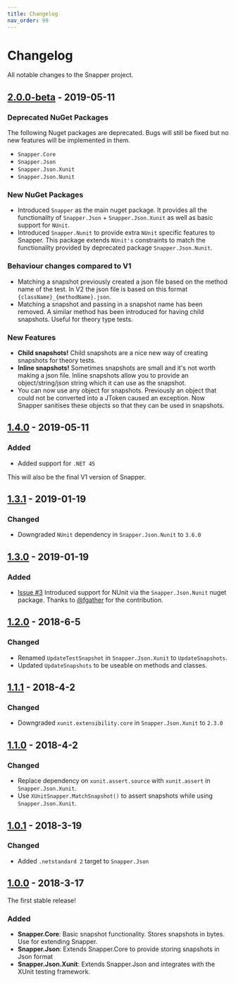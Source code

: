 ```yaml
---
title: Changelog
nav_order: 99
---
```


# Changelog
All notable changes to the Snapper project.

## [2.0.0-beta] - 2019-05-11

### Deprecated NuGet Packages
The following Nuget packages are deprecated. Bugs will still be fixed but no new features will be implemented in them.
- `Snapper.Core`
- `Snapper.Json`
- `Snapper.Json.Xunit`
- `Snapper.Json.Nunit`

### New NuGet Packages
- Introduced `Snapper` as the main nuget package. It provides all the functionality of `Snapper.Json` + `Snapper.Json.Xunit` as well as basic support for `NUnit`.
- Introduced `Snapper.Nunit` to provide extra `NUnit` specific features to Snapper. This package extends `NUnit's` constraints to match the functionality provided by deprecated package `Snapper.Json.Nunit`.

### Behaviour changes compared to V1
- Matching a snapshot previously created a json file based on the method name of the test. In V2 the json file is based on this format `{className}_{methodName}.json`.
- Matching a snapshot and passing in a snapshot name has been removed. A similar method has been introduced for having child snapshots. Useful for theory type tests.

### New Features
- **Child snapshots!** Child snapshots are a nice new way of creating snapshots for theory tests.
- **Inline snapshots!** Sometimes snapshots are small and it's not worth making a json file. Inline snapshots allow you to provide an object/string/json string which it can use as the snapshot.
- You can now use any object for snapshots. Previously an object that could not be converted into a JToken caused an exception. Now Snapper sanitises these objects so that they can be used in snapshots.

## [1.4.0] - 2019-05-11
### Added
- Added support for `.NET 45`

This will also be the final V1 version of Snapper.

## [1.3.1] - 2019-01-19
### Changed
- Downgraded `NUnit` dependency in `Snapper.Json.Nunit` to `3.6.0`

## [1.3.0] - 2019-01-19
### Added
- [Issue #3](https://github.com/theramis/Snapper/issues/3) Introduced support for NUnit via the `Snapper.Json.Nunit` nuget package. Thanks to [@fgather](https://github.com/fgather) for the contribution.

## [1.2.0] - 2018-6-5
### Changed
- Renamed `UpdateTestSnapshot` in `Snapper.Json.Xunit` to `UpdateSnapshots`.
- Updated `UpdateSnapshots` to be useable on methods and classes.

## [1.1.1] - 2018-4-2
### Changed
- Downgraded `xunit.extensibility.core` in `Snapper.Json.Xunit` to `2.3.0`

## [1.1.0] - 2018-4-2
### Changed
- Replace dependency on `xunit.assert.source` with `xunit.assert` in `Snapper.Json.Xunit`.
- Use `XUnitSnapper.MatchSnapshot()` to assert snapshots while using `Snapper.Json.Xunit`.

## [1.0.1] - 2018-3-19
### Changed
- Added `.netstandard 2` target to `Snapper.Json`

## [1.0.0] - 2018-3-17
The first stable release!

### Added
- **Snapper.Core**: Basic snapshot functionality. Stores snapshots in bytes. Use for extending Snapper.
- **Snapper.Json**: Extends Snapper.Core to provide storing snapshots in Json format
- **Snapper.Json.Xunit**: Extends Snapper.Json and integrates with the XUnit testing framework.

[2.0.0-beta]: https://github.com/theramis/Snapper/compare/1.4.0...2.0.0-beta
[1.4.0]: https://github.com/theramis/Snapper/compare/1.3.1...1.4.0
[1.3.1]: https://github.com/theramis/Snapper/compare/1.3.0...1.3.1
[1.3.0]: https://github.com/theramis/Snapper/compare/1.2.0...1.3.0
[1.2.0]: https://github.com/theramis/Snapper/compare/1.1.1...1.2.0
[1.1.1]: https://github.com/theramis/Snapper/compare/1.1.0...1.1.1
[1.1.0]: https://github.com/theramis/Snapper/compare/1.0.1...1.1.0
[1.0.1]: https://github.com/theramis/Snapper/compare/1.0.0...1.0.1
[1.0.0]: https://github.com/theramis/Snapper/tree/1.0.0
